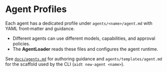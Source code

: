 # Agent Profiles

Each agent has a dedicated profile under `agents/<name>/agent.md` with YAML front‑matter and guidance.

- Different agents can use different models, capabilities, and approval policies.
- The **AgentLoader** reads these files and configures the agent runtime.

See [`docs/agents.md`](../agents.md) for authoring guidance and `agents/templates/agent.md` for the scaffold used by the CLI (`aidt new-agent <name>`).

